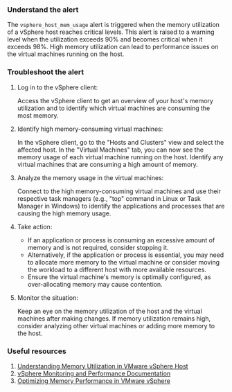 ### Understand the alert

The `vsphere_host_mem_usage` alert is triggered when the memory utilization of a vSphere host reaches critical levels. This alert is raised to a warning level when the utilization exceeds 90% and becomes critical when it exceeds 98%. High memory utilization can lead to performance issues on the virtual machines running on the host.

### Troubleshoot the alert

1. Log in to the vSphere client:
   
   Access the vSphere client to get an overview of your host's memory utilization and to identify which virtual machines are consuming the most memory.

2. Identify high memory-consuming virtual machines:

   In the vSphere client, go to the "Hosts and Clusters" view and select the affected host. In the "Virtual Machines" tab, you can now see the memory usage of each virtual machine running on the host. Identify any virtual machines that are consuming a high amount of memory.

3. Analyze the memory usage in the virtual machines:

   Connect to the high memory-consuming virtual machines and use their respective task managers (e.g., "top" command in Linux or Task Manager in Windows) to identify the applications and processes that are causing the high memory usage.

4. Take action:

   - If an application or process is consuming an excessive amount of memory and is not required, consider stopping it.
   - Alternatively, if the application or process is essential, you may need to allocate more memory to the virtual machine or consider moving the workload to a different host with more available resources.
   - Ensure the virtual machine's memory is optimally configured, as over-allocating memory may cause contention.
   
5. Monitor the situation:

   Keep an eye on the memory utilization of the host and the virtual machines after making changes. If memory utilization remains high, consider analyzing other virtual machines or adding more memory to the host.

### Useful resources

1. [Understanding Memory Utilization in VMware vSphere Host](https://www.altaro.com/vmware/memory-utilization-vmware-esxi/)
2. [vSphere Monitoring and Performance Documentation](https://docs.vmware.com/en/VMware-vSphere/7.0/com.vmware.vsphere.monitoring.doc/GUID-115861E6-810A-43BB-8CDB-EE99CF8F3250.html)
3. [Optimizing Memory Performance in VMware vSphere](https://blogs.vmware.com/performance/2021/04/optimizing-memory-performance-in-vmware-vsphere.html)